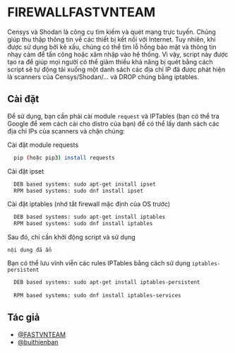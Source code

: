 # FIREWALLFASTVNTEAM

Censys và Shodan là công cụ tìm kiếm và quét mạng trực tuyến. Chúng giúp thu thập thông tin về các thiết bị kết nối với Internet. Tuy nhiên, khi được sử dụng bởi kẻ xấu, chúng có thể tìm lỗ hổng bảo mật và thông tin nhạy cảm để tấn công hoặc xâm nhập vào hệ thống. Vì vậy, script này được tạo ra để giúp mọi người có thể giảm thiểu khả năng bị quét bằng cách script sẽ tự động tải xuống một danh sách các địa chỉ IP đã được phát hiện là scanners của Censys/Shodan/... và DROP chúng bằng iptables.


## Cài đặt

Để sử dụng, bạn cần phải cài module ``request`` và IPTables (bạn có thể tra Google để xem cách cài cho distro của bạn) để có thể lấy danh sách các địa chỉ IPs của scanners và chặn chúng:

Cài đặt module requests
```bash
  pip (hoặc pip3) install requests
```
Cài đặt ipset
```bash
  DEB based systems: sudo apt-get install ipset
  RPM based systems: sudo dnf install ipset
```
Cài đặt iptables (nhớ tắt firewall mặc định của OS trước)
```bash
  DEB based systems: sudo apt-get install iptables
  RPM based systems: sudo dnf install iptables
```
Sau đó, chỉ cần khởi động script và sử dụng
```
nội dung đã ẩn
```
Bạn có thể lưu vĩnh viễn các rules IPTables bằng cách sử dụng ``iptables-persistent``
```bash
  DEB based systems: sudo apt-get install iptables-persistent
  
  RPM based systems: sudo dnf install iptables-services
```

## Tác giả
- [@FASTVNTEAM](https://github.com/buithienban)
- [@buithienban](https://t.me/buithienban)
